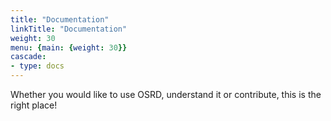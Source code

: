 ```yaml
---
title: "Documentation"
linkTitle: "Documentation"
weight: 30
menu: {main: {weight: 30}}
cascade:
- type: docs
---
```


Whether you would like to use OSRD, understand it or contribute, this is the right place!
